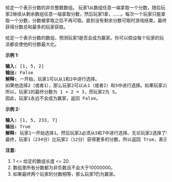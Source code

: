 <html>
 <body>
  <p>
   给定一个表示分数的非负整数数组。 玩家1从数组任意一端拿取一个分数，随后玩家2继续从剩余数组任意一端拿取分数，然后玩家1拿，……。每次一个玩家只能拿取一个分数，分数被拿取之后不再可取。直到没有剩余分数可取时游戏结束。最终获得分数总和最多的玩家获胜。
  </p>
  <p>
   给定一个表示分数的数组，预测玩家1是否会成为赢家。你可以假设每个玩家的玩法都会使他的分数最大化。
  </p>
  <p>
   <strong>
    示例 1:
   </strong>
  </p>
  <pre>
<strong>输入:</strong> [1, 5, 2]
<strong>输出:</strong> False
<strong>解释:</strong> 一开始，玩家1可以从1和2中进行选择。
如果他选择2（或者1），那么玩家2可以从1（或者2）和5中进行选择。如果玩家2选择了5，那么玩家1则只剩下1（或者2）可选。
所以，玩家1的最终分数为 1 + 2 = 3，而玩家2为 5。
因此，玩家1永远不会成为赢家，返回 False。
</pre>
  <p>
   <strong>
    示例 2:
   </strong>
  </p>
  <pre>
<strong>输入:</strong> [1, 5, 233, 7]
<strong>输出:</strong> True
<strong>解释:</strong> 玩家1一开始选择1。然后玩家2必须从5和7中进行选择。无论玩家2选择了哪个，玩家1都可以选择233。
最终，玩家1（234分）比玩家2（12分）获得更多的分数，所以返回 True，表示玩家1可以成为赢家。
</pre>
  <p>
   <strong>
    注意:
   </strong>
  </p>
  <ol>
   <li>
    1 &lt;= 给定的数组长度 &lt;= 20.
   </li>
   <li>
    数组里所有分数都为非负数且不会大于10000000。
   </li>
   <li>
    如果最终两个玩家的分数相等，那么玩家1仍为赢家。
   </li>
  </ol>
 </body>
</html>